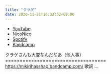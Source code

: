 ```yaml
---
title: "クラゲ"
date: 2020-11-21T16:33:02+09:00
---
```


- [YouTube](https://www.youtube.com/watch?sHDkPyr-iIU)
- [NicoNico](https://nico.ms/sm37850273)
- [Spotify](https://open.spotify.com/track/1SRLOv6HnIZFYRuK874fpV)
- [Bandcamp](https://mikirihasshap.bandcamp.com/track/--170)

クラゲさんも大変なんだなあ（他人事） =================================== https://mikirihasshap.bandcamp.com/ 歌詞 ...